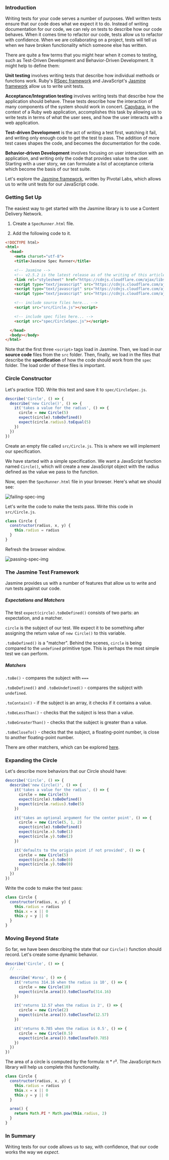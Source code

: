 ### Introduction

Writing tests for your code serves a number of purposes. Well written tests
ensure that our code does what we expect it to do. Instead of writing
documentation for our code, we can rely on tests to describe how our code
behaves. When it comes time to refactor our code, tests allow us to refactor
with confidence. When we are collaborating on a project, tests will tell us
when we have broken functionality which someone else has written.

There are quite a few terms that you might hear when it comes to testing, such
as Test-Driven Development and Behavior-Driven Development. It might help to
define them:

**Unit testing** involves writing tests that describe how individual methods or
functions work. Ruby's [RSpec framework][rspec] and JavaScript's
[Jasmine framework][jasmine] allow us to write unit tests.

**Acceptance/Integration testing** involves writing tests that describe how the
application should behave. These tests describe how the interaction of many
components of the system should work in concert. [Capybara][capybara], in the
context of a Ruby web application, accomplishes this task by allowing us to
write tests in terms of what the user sees, and how the user interacts with a
web application.

**Test-driven Development** is the act of writing a test first, watching it
fail, and writing only enough code to get the test to pass. The addition of
more test cases shapes the code, and becomes the documentation for the code.

**Behavior-driven Development** involves focusing on user interaction with an
application, and writing only the code that provides value to the user. Starting
with a user story, we can formulate a list of acceptance criteria which become
the basis of our test suite.

Let's explore the [Jasmine framework][jasmine], written by Pivotal Labs, which
allows us to write unit tests for our JavaScript code.

### Getting Set Up

The easiest way to get started with the Jasmine library is to use a Content
Delivery Network.

1) Create a `SpecRunner.html` file.

2) Add the following code to it.

```html
<!DOCTYPE html>
<html>
  <head>
    <meta charset="utf-8">
    <title>Jasmine Spec Runner</title>

    <!-- Jasmine -->
    <!-- v2.5.2 is the latest release as of the writing of this article -->
    <link rel="stylesheet" href="https://cdnjs.cloudflare.com/ajax/libs/jasmine/2.5.2/jasmine.css"></link>
    <script type="text/javascript" src="https://cdnjs.cloudflare.com/ajax/libs/jasmine/2.5.2/jasmine.js"></script>
    <script type="text/javascript" src="https://cdnjs.cloudflare.com/ajax/libs/jasmine/2.5.2/jasmine-html.js"></script>
    <script type="text/javascript" src="https://cdnjs.cloudflare.com/ajax/libs/jasmine/2.5.2/boot.js"></script>

    <!-- include source files here... -->
    <script src="src/Circle.js"></script>

    <!-- include spec files here... -->
    <script src="spec/CircleSpec.js"></script>

  </head>
  <body></body>
</html>
```

Note that the first three `<script>` tags load in Jasmine. Then, we load in our
**source code** files from the `src` folder. Then, finally, we load in the files
that describe the **specification** of how the code should work from the `spec`
folder. The load order of these files is important.

### Circle Constructor

Let's practice TDD. Write this test and save it to `spec/CircleSpec.js`.

```js
describe('Circle', () => {
  describe('new Circle()', () => {
    it('takes a value for the radius', () => {
      circle = new Circle(5)
      expect(circle).toBeDefined()
      expect(circle.radius).toEqual(5)
    })
  })
})
```

Create an empty file called `src/Circle.js`. This is where we will implement our
specification.

We have started with a simple specification. We want a JavaScript function named
`Circle()`, which will create a new JavaScript object with the radius defined as
the value we pass to the function.

Now, open the `SpecRunner.html` file in your browser. Here's what we should see:

![failing-spec-img](https://s3.amazonaws.com/horizon-production/images/PNZR8pL.png)

Let's write the code to make the tests pass. Write this code in `src/Circle.js`.

```js
class Circle {
  constructor(radius, x, y) {
    this.radius = radius
  }
}
```

Refresh the browser window.

![passing-spec-img](https://s3.amazonaws.com/horizon-production/images/mrN8RHk.png)

### The Jasmine Test Framework

Jasmine provides us with a number of features that allow us to write and run
tests against our code.

##### Expectations and Matchers

The test `expect(circle).toBeDefined()` consists of two parts: an expectation,
and a matcher.

`circle` is the subject of our test. We expect it to be something after
assigning the return value of `new Circle()` to this variable.

`.toBeDefined()` is a "matcher". Behind the scenes, `circle` is being compared
to the `undefined` primitive type. This is perhaps the most simple test we can
perform.

##### Matchers

`.toBe()` - compares the subject with `===`

`.toBeDefined()` and `.toBeUndefined()` - compares the subject with `undefined`.

`.toContain()` - if the subject is an array, it checks if it contains a value.

`.toBeLessThan()` - checks that the subject is less than a value.

`.toBeGreaterThan()` - checks that the subject is greater than a value.

`.toBeCloseTo()` - checks that the subject, a floating-point number, is close to
another floating-point number.

There are other matchers, which can be explored [here][jasmine].

### Expanding the Circle

Let's describe more behaviors that our Circle should have:

```js
describe('Circle', () => {
  describe('new Circle()', () => {
    it('takes a value for the radius', () => {
      circle = new Circle(5)
      expect(circle).toBeDefined()
      expect(circle.radius).toBe(5)
    })

    it('takes an optional argument for the center point', () => {
      circle = new Circle(5, 1, 2)
      expect(circle).toBeDefined()
      expect(circle.x).toBe(1)
      expect(circle.y).toBe(2)
    })

    it('defaults to the origin point if not provided', () => {
      circle = new Circle(5)
      expect(circle.x).toBe(0)
      expect(circle.y).toBe(0)
    })
  })
})
```

Write the code to make the test pass:

```js
class Circle {
  constructor(radius, x, y) {
    this.radius = radius
    this.x = x || 0
    this.y = y || 0
  }
}

```

### Moving Beyond State

So far, we have been describing the state that our `Circle()` function should
record. Let's create some dynamic behavior.

```js
describe('Circle', () => {
  // ...

  describe('#area', () => {
    it('returns 314.16 when the radius is 10', () => {
      circle = new Circle(10)
      expect(circle.area()).toBeCloseTo(314.16)
    })

    it('returns 12.57 when the radius is 2', () => {
      circle = new Circle(2)
      expect(circle.area()).toBeCloseTo(12.57)
    })

    it('returns 0.785 when the radius is 0.5', () => {
      circle = new Circle(0.5)
      expect(circle.area()).toBeCloseTo(0.785)
    })
  })
})
```

The area of a circle is computed by the formula: π * r². The JavaScript `Math`
library will help us complete this functionality.

```js
class Circle {
  constructor(radius, x, y) {
    this.radius = radius
    this.x = x || 0
    this.y = y || 0
  }

  area() {
    return Math.PI * Math.pow(this.radius, 2)
  }
}

```

### In Summary

Writing tests for our code allows us to say, with confidence, that our code
works the way we _expect_.

[rspec]: http://rspec.info/
[jasmine]: http://jasmine.github.io/
[capybara]: http://jnicklas.github.io/capybara/
